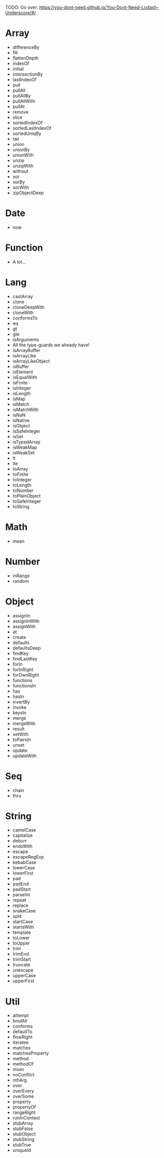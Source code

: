 TODO: Go over: https://you-dont-need.github.io/You-Dont-Need-Lodash-Underscore/#/

# Array

- differenceBy
- fill
- flattenDepth
- indexOf
- initial
- intersectionBy
- lastIndexOf
- pull
- pullAll
- pullAllBy
- pullAllWith
- pullAt
- remove
- slice
- sortedIndexOf
- sortedLastIndexOf
- sortedUniqBy
- tail
- union
- unionBy
- unionWith
- unzip
- unzipWith
- without
- xor
- xorBy
- xorWith
- zipObjectDeep

# Date

- now

# Function

- A lot...

# Lang

- castArray
- clone
- cloneDeepWith
- cloneWith
- conformsTo
- eq
- gt
- gte
- isArguments
- All the type-guards we already have!
- isArrayBuffer
- isArrayLike
- isArrayLikeObject
- isBuffer
- isElement
- isEqualWith
- isFinite
- isInteger
- isLength
- isMap
- isMatch
- isMatchWith
- isNaN
- isNative
- isObject
- isSafeInteger
- isSet
- isTypedArray
- isWeakMap
- isWeakSet
- lt
- lte
- toArray
- toFinite
- toInteger
- toLength
- toNumber
- toPlainObject
- toSafeInteger
- toString

# Math

- mean

# Number

- inRange
- random

# Object

- assignIn
- assignInWith
- assignWith
- at
- create
- defaults
- defaultsDeep
- findKey
- findLastKey
- forIn
- forInRight
- forOwnRight
- functions
- functionsIn
- has
- hasIn
- invertBy
- invoke
- keysIn
- merge
- mergeWith
- result
- setWith
- toPairsIn
- unset
- update
- updateWith

# Seq

- chain
- thru

# String

- camelCase
- capitalize
- deburr
- endsWith
- escape
- escapeRegExp
- kebabCase
- lowerCase
- lowerFirst
- pad
- padEnd
- padStart
- parseInt
- repeat
- replace
- snakeCase
- split
- startCase
- startsWith
- template
- toLower
- toUpper
- trim
- trimEnd
- trimStart
- truncate
- unescape
- upperCase
- upperFirst

# Util

- attempt
- bindAll
- conforms
- defaultTo
- flowRight
- iteratee
- matches
- matchesProperty
- method
- methodOf
- mixin
- noConflict
- nthArg
- over
- overEvery
- overSome
- property
- propertyOf
- rangeRight
- runInContext
- stubArray
- stubFalse
- stubObject
- stubString
- stubTrue
- uniqueId
